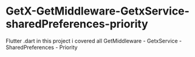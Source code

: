 # GetX-GetMiddleware-GetxService-sharedPreferences-priority
Flutter .dart in this project i covered all GetMiddleware - GetxService - SharedPreferences - Priority
